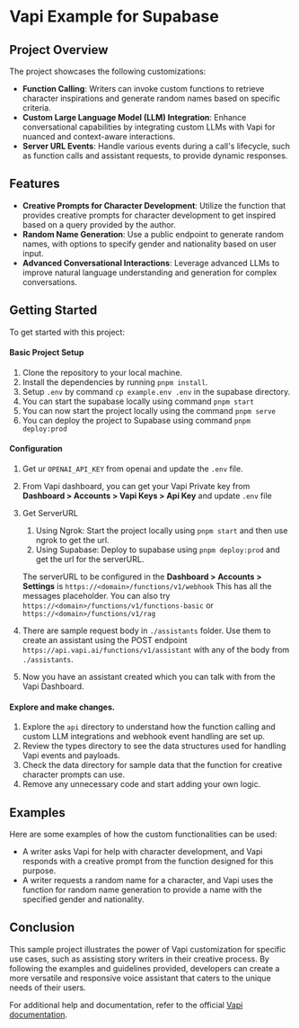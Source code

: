 # Vapi Example for Supabase

## Project Overview

The project showcases the following customizations:

- **Function Calling**: Writers can invoke custom functions to retrieve character inspirations and generate random names based on specific criteria.
- **Custom Large Language Model (LLM) Integration**: Enhance conversational capabilities by integrating custom LLMs with Vapi for nuanced and context-aware interactions. 
- **Server URL Events**: Handle various events during a call's lifecycle, such as function calls and assistant requests, to provide dynamic responses.

## Features

- **Creative Prompts for Character Development**: Utilize the function that provides creative prompts for character development to get inspired based on a query provided by the author.
- **Random Name Generation**: Use a public endpoint to generate random names, with options to specify gender and nationality based on user input.
- **Advanced Conversational Interactions**: Leverage advanced LLMs to improve natural language understanding and generation for complex conversations.

## Getting Started

To get started with this project:

#### Basic Project Setup

1. Clone the repository to your local machine.
2. Install the dependencies by running `pnpm install`.
3. Setup `.env` by command `cp example.env .env` in the supabase directory.
4. You can start the supabase locally using command `pnpm start`
5. You can now start the project locally using the command `pnpm serve`
6. You can deploy the project to Supabase using command `pnpm deploy:prod`

#### Configuration

1. Get ur `OPENAI_API_KEY` from openai and update the `.env` file.
2. From Vapi dashboard, you can get your Vapi Private key from **Dashboard > Accounts > Vapi Keys > Api Key** and update `.env` file
3. Get ServerURL

   1. Using Ngrok: Start the project locally using `pnpm start` and then use ngrok to get the url.
   2. Using Supabase: Deploy to supabase using `pnpm deploy:prod` and get the url for the serverURL.

   The serverURL to be configured in the **Dashboard > Accounts > Settings** is `https://<domain>/functions/v1/webhook` This has all the messages placeholder. You can also try `https://<domain>/functions/v1/functions-basic` or `https://<domain>/functions/v1/rag`

4. There are sample request body in `./assistants` folder. Use them to create an assistant using the POST endpoint `https://api.vapi.ai/functions/v1/assistant` with any of the body from `./assistants`.
5. Now you have an assistant created which you can talk with from the Vapi Dashboard.

#### Explore and make changes.

1. Explore the `api` directory to understand how the function calling and custom LLM integrations and webhook event handling are set up.
2. Review the types directory to see the data structures used for handling Vapi events and payloads.
3. Check the data directory for sample data that the function for creative character prompts can use.
4. Remove any unnecessary code and start adding your own logic.

## Examples

Here are some examples of how the custom functionalities can be used:

- A writer asks Vapi for help with character development, and Vapi responds with a creative prompt from the function designed for this purpose.
- A writer requests a random name for a character, and Vapi uses the function for random name generation to provide a name with the specified gender and nationality.

## Conclusion

This sample project illustrates the power of Vapi customization for specific use cases, such as assisting story writers in their creative process. By following the examples and guidelines provided, developers can create a more versatile and responsive voice assistant that caters to the unique needs of their users.

For additional help and documentation, refer to the official [Vapi documentation](https://docs.vapi.ai).

